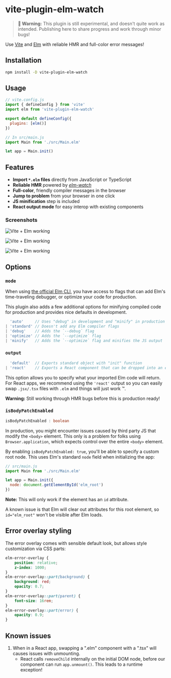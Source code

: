 # vite-plugin-elm-watch

> __🚨 Warning:__ This plugin is still experimental, and doesn't quite work as intended. Publishing here to share progress and work through minor bugs!

Use [Vite](https://vitejs.dev) and [Elm](https://elm-lang.org) with reliable HMR and full-color error messages!

## Installation

```bash
npm install -D vite-plugin-elm-watch
```

## Usage

```js
// vite.config.js
import { defineConfig } from 'vite'
import elm from 'vite-plugin-elm-watch'

export default defineConfig({
  plugins: [elm()]
})
```

```js
// In src/main.js
import Main from './src/Main.elm'

let app = Main.init()
```

## Features

- __Import `*.elm` files__ directly from JavaScript or TypeScript
- __Reliable HMR__ powered by [_elm-watch_](https://lydell.github.io/elm-watch/)
- __Full-color__, friendly compiler messages in the browser
- __Jump to problem__ from your browser in one click
- __JS minification__ step is included
- __React output mode__ for easy interop with existing components

### Screenshots

![Vite + Elm working](./docs/screenshot.png)

![Vite + Elm working](./docs/screenshot_error.png)

![Vite + Elm working](./docs/screenshot_error_light.png)


## Options

### `mode`

When using [the official Elm CLI](https://guide.elm-lang.org/install/elm.html), you have access to flags that can add Elm's time-traveling debugger, or optimize your code for production.

This plugin also adds a few additional options for minifying compiled code for production and provides nice defaults in development.

```ts
  'auto'     // Uses "debug" in development and "minify" in production
| 'standard' // Doesn't add any Elm compiler flags
| 'debug'    // Adds the `--debug` flag
| 'optimize' // Adds the `--optimize` flag
| 'minify'   // Adds the `--optimize` flag and minifies the JS output
```

### `output`

```ts
  'default'  // Exports standard object with "init" function
| 'react'    // Exports a React component that can be dropped into an existing app
```

This option allows you to specify what your imported Elm code will return. For React apps, we recommend using the `'react'` output so you can easily swap `.jsx/.tsx` files with `.elm` and things will just work ™️.

__Warning:__ Still working through HMR bugs before this is production ready!


### `isBodyPatchEnabled`

```ts
isBodyPatchEnabled : boolean
```

In production, you might encounter issues caused by third party JS that modify the `<body>` element. This only is a problem for folks using `Browser.application`, which expects control over the entire `<body>` element.

By enabling `isBodyPatchEnabled: true`, you'll be able to specify a custom root node. This uses Elm's standard `node` field when initializing the app:

```js
// src/main.js
import Main from './src/Main.elm'

let app = Main.init({
  node: document.getElementById('elm_root')
})
```

__Note:__ This will only work if the element has an `id` attribute.

A known issue is that Elm will clear out attributes for this root element, so `id="elm_root"` won't be visible after Elm loads.

## Error overlay styling

The error overlay comes with sensible default look, but allows style customization via CSS parts:

```css
elm-error-overlay {
    position: relative;
    z-index: 1000;
}
elm-error-overlay::part(background) {
    background: red;
    opacity: 0.7;
}
elm-error-overlay::part(parent) {
    font-size: 16rem;
}
elm-error-overlay::part(error) {
    opacity: 0.9;
}
```

## Known issues

1. When in a React app, swapping a ".elm" component with a ".tsx" will causes issues with unmounting.
    - React calls `removeChild` internally on the initial DOM node, before our component can run `app.unmount()`. This leads to a runtime exception!
